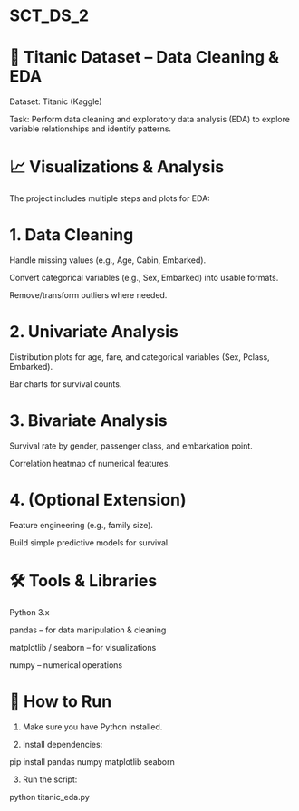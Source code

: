 # SCT_DS_2
# 🚢 Titanic Dataset – Data Cleaning & EDA
Dataset: Titanic (Kaggle)

Task: Perform data cleaning and exploratory data analysis (EDA) to explore variable relationships and identify patterns.

# 📈 Visualizations & Analysis

The project includes multiple steps and plots for EDA:

# 1. Data Cleaning

Handle missing values (e.g., Age, Cabin, Embarked).

Convert categorical variables (e.g., Sex, Embarked) into usable formats.

Remove/transform outliers where needed.

# 2. Univariate Analysis

Distribution plots for age, fare, and categorical variables (Sex, Pclass, Embarked).

Bar charts for survival counts.

# 3. Bivariate Analysis

Survival rate by gender, passenger class, and embarkation point.

Correlation heatmap of numerical features.

# 4. (Optional Extension)

Feature engineering (e.g., family size).

Build simple predictive models for survival.

# 🛠 Tools & Libraries

Python 3.x

pandas – for data manipulation & cleaning

matplotlib / seaborn – for visualizations

numpy – numerical operations

# 📌 How to Run

1. Make sure you have Python installed.

2. Install dependencies:

pip install pandas numpy matplotlib seaborn

3. Run the script:

python titanic_eda.py
